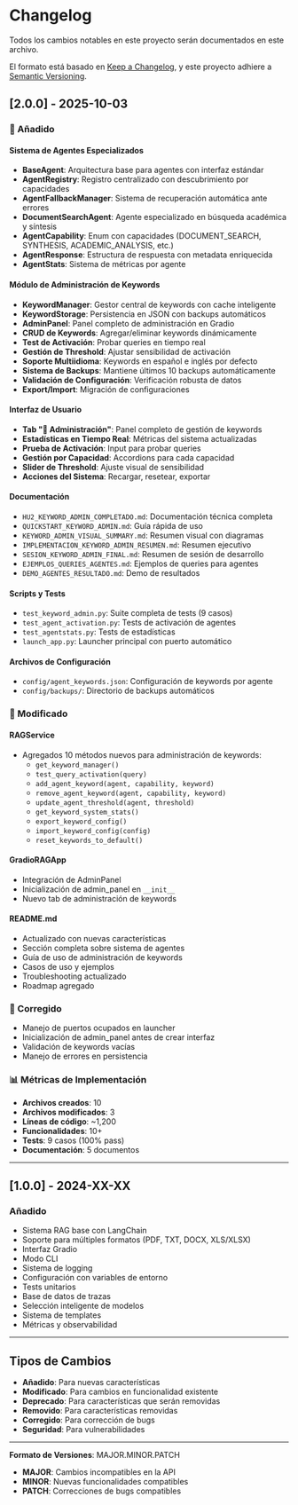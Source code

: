 # Changelog

Todos los cambios notables en este proyecto serán documentados en este archivo.

El formato está basado en [Keep a Changelog](https://keepachangelog.com/es-ES/1.0.0/),
y este proyecto adhiere a [Semantic Versioning](https://semver.org/lang/es/).

## [2.0.0] - 2025-10-03

### 🎉 Añadido

#### Sistema de Agentes Especializados
- **BaseAgent**: Arquitectura base para agentes con interfaz estándar
- **AgentRegistry**: Registro centralizado con descubrimiento por capacidades
- **AgentFallbackManager**: Sistema de recuperación automática ante errores
- **DocumentSearchAgent**: Agente especializado en búsqueda académica y síntesis
- **AgentCapability**: Enum con capacidades (DOCUMENT_SEARCH, SYNTHESIS, ACADEMIC_ANALYSIS, etc.)
- **AgentResponse**: Estructura de respuesta con metadata enriquecida
- **AgentStats**: Sistema de métricas por agente

#### Módulo de Administración de Keywords
- **KeywordManager**: Gestor central de keywords con cache inteligente
- **KeywordStorage**: Persistencia en JSON con backups automáticos
- **AdminPanel**: Panel completo de administración en Gradio
- **CRUD de Keywords**: Agregar/eliminar keywords dinámicamente
- **Test de Activación**: Probar queries en tiempo real
- **Gestión de Threshold**: Ajustar sensibilidad de activación
- **Soporte Multiidioma**: Keywords en español e inglés por defecto
- **Sistema de Backups**: Mantiene últimos 10 backups automáticamente
- **Validación de Configuración**: Verificación robusta de datos
- **Export/Import**: Migración de configuraciones

#### Interfaz de Usuario
- **Tab "🔧 Administración"**: Panel completo de gestión de keywords
- **Estadísticas en Tiempo Real**: Métricas del sistema actualizadas
- **Prueba de Activación**: Input para probar queries
- **Gestión por Capacidad**: Accordions para cada capacidad
- **Slider de Threshold**: Ajuste visual de sensibilidad
- **Acciones del Sistema**: Recargar, resetear, exportar

#### Documentación
- `HU2_KEYWORD_ADMIN_COMPLETADO.md`: Documentación técnica completa
- `QUICKSTART_KEYWORD_ADMIN.md`: Guía rápida de uso
- `KEYWORD_ADMIN_VISUAL_SUMMARY.md`: Resumen visual con diagramas
- `IMPLEMENTACION_KEYWORD_ADMIN_RESUMEN.md`: Resumen ejecutivo
- `SESION_KEYWORD_ADMIN_FINAL.md`: Resumen de sesión de desarrollo
- `EJEMPLOS_QUERIES_AGENTES.md`: Ejemplos de queries para agentes
- `DEMO_AGENTES_RESULTADO.md`: Demo de resultados

#### Scripts y Tests
- `test_keyword_admin.py`: Suite completa de tests (9 casos)
- `test_agent_activation.py`: Tests de activación de agentes
- `test_agentstats.py`: Tests de estadísticas
- `launch_app.py`: Launcher principal con puerto automático

#### Archivos de Configuración
- `config/agent_keywords.json`: Configuración de keywords por agente
- `config/backups/`: Directorio de backups automáticos

### 🔧 Modificado

#### RAGService
- Agregados 10 métodos nuevos para administración de keywords:
  - `get_keyword_manager()`
  - `test_query_activation(query)`
  - `add_agent_keyword(agent, capability, keyword)`
  - `remove_agent_keyword(agent, capability, keyword)`
  - `update_agent_threshold(agent, threshold)`
  - `get_keyword_system_stats()`
  - `export_keyword_config()`
  - `import_keyword_config(config)`
  - `reset_keywords_to_default()`

#### GradioRAGApp
- Integración de AdminPanel
- Inicialización de admin_panel en `__init__`
- Nuevo tab de administración de keywords

#### README.md
- Actualizado con nuevas características
- Sección completa sobre sistema de agentes
- Guía de uso de administración de keywords
- Casos de uso y ejemplos
- Troubleshooting actualizado
- Roadmap agregado

### 🐛 Corregido
- Manejo de puertos ocupados en launcher
- Inicialización de admin_panel antes de crear interfaz
- Validación de keywords vacías
- Manejo de errores en persistencia

### 📊 Métricas de Implementación
- **Archivos creados**: 10
- **Archivos modificados**: 3
- **Líneas de código**: ~1,200
- **Funcionalidades**: 10+
- **Tests**: 9 casos (100% pass)
- **Documentación**: 5 documentos

---

## [1.0.0] - 2024-XX-XX

### Añadido
- Sistema RAG base con LangChain
- Soporte para múltiples formatos (PDF, TXT, DOCX, XLS/XLSX)
- Interfaz Gradio
- Modo CLI
- Sistema de logging
- Configuración con variables de entorno
- Tests unitarios
- Base de datos de trazas
- Selección inteligente de modelos
- Sistema de templates
- Métricas y observabilidad

---

## Tipos de Cambios

- **Añadido**: Para nuevas características
- **Modificado**: Para cambios en funcionalidad existente
- **Deprecado**: Para características que serán removidas
- **Removido**: Para características removidas
- **Corregido**: Para corrección de bugs
- **Seguridad**: Para vulnerabilidades

---

**Formato de Versiones**: MAJOR.MINOR.PATCH

- **MAJOR**: Cambios incompatibles en la API
- **MINOR**: Nuevas funcionalidades compatibles
- **PATCH**: Correcciones de bugs compatibles
